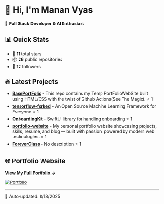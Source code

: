 # 👋 Hi, I'm Manan Vyas

🚀 **Full Stack Developer & AI Enthusiast**

## 📊 Quick Stats
- 🌟 **11** total stars
- 📦 **26** public repositories  
- 👥 **12** followers

## 🔥 Latest Projects

- **[BasePortFolio](https://github.com/MananVyas01/BasePortFolio)** - This repo contains my Temp PortFolioWebSite built using HTML/CSS with the twist of Github Actions(See The Magic). ⭐ 1
- **[tensorflow-forked](https://github.com/MananVyas01/tensorflow-forked)** - An Open Source Machine Learning Framework for Everyone ⭐ 1
- **[OnboardingKit](https://github.com/MananVyas01/OnboardingKit)** - SwiftUI library for handling onboarding ⭐ 1
- **[portfolio-website](https://github.com/MananVyas01/portfolio-website)** - My personal portfolio website showcasing projects, skills, resume, and blog — built with passion, powered by modern web technologies. ⭐ 1
- **[ForeverClass](https://github.com/MananVyas01/ForeverClass)** - No description ⭐ 1

## 🌐 Portfolio Website

**[View My Full Portfolio →](https://mananyvas01.github.io/BasePortFolio/)**

[![Portfolio](https://img.shields.io/badge/Portfolio-Live-brightgreen?style=for-the-badge&logo=github)](https://mananvyas01.github.io/BasePortFolio/)

---

📅 Auto-updated: 8/18/2025
